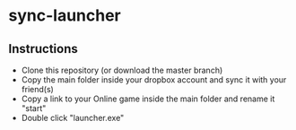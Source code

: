 # sync-launcher
## Instructions
* Clone this repository (or download the master branch)
* Copy the main folder inside your dropbox account and sync it with your friend(s)
* Copy a link to your Online game inside the main folder and rename it "start"
* Double click "launcher.exe"
